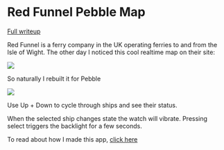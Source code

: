 Red Funnel Pebble Map
=========

[Full writeup](https://willmurphy.co.uk/red-funnel-for-pebble/)

Red Funnel is a ferry company in the UK operating ferries to and from the Isle of Wight. The other day I noticed this cool realtime map on their site:

![](/readmepics/1.png)

So naturally I rebuilt it for Pebble

![](/readmepics/2.png)

Use Up + Down to cycle through ships and see their status. 

When the selected ship changes state the watch will vibrate. Pressing select triggers the backlight for a few seconds.

To read about how I made this app, [click here](https://willmurphy.co.uk/red-funnel-for-pebble/)